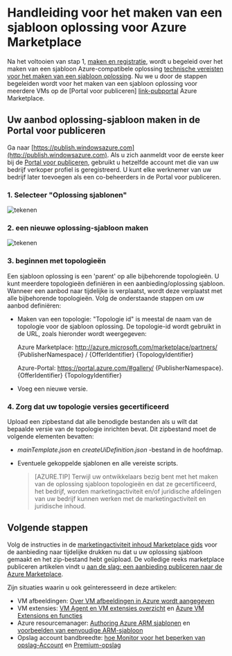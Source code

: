 <properties
   pageTitle="Handleiding voor het maken van een sjabloon oplossing Marketplace | Microsoft Azure"
   description="Uitgebreide instructies over het maken, certificeren en implementeren van een sjabloon Multi-VM afbeelding van de oplossing voor kopen op Azure Marketplace."
   services="marketplace-publishing"
   documentationCenter=""
   authors="HannibalSII"
   manager="hascipio"
   editor=""/>

   <tags
      ms.service="marketplace"
      ms.devlang="na"
      ms.topic="article"
      ms.tgt_pltfrm="na"
      ms.workload="na"
      ms.date="07/27/2016"
      ms.author="hascipio; v-divte" />

# <a name="guide-to-create-a-solution-template-for-azure-marketplace"></a>Handleiding voor het maken van een sjabloon oplossing voor Azure Marketplace
Na het voltooien van stap 1, [maken en registratie][link-acct-creation], wordt u begeleid over het maken van een sjabloon Azure-compatibele oplossing [technische vereisten voor het maken van een sjabloon oplossing](marketplace-publishing-solution-template-creation-prerequisites.md). Nu we u door de stappen begeleiden wordt voor het maken van een sjabloon oplossing voor meerdere VMs op de [Portal voor publiceren] [ link-pubportal] Azure Marketplace.

## <a name="create-your-solution-template-offer-in-the-publishing-portal"></a>Uw aanbod oplossing-sjabloon maken in de Portal voor publiceren
Ga naar [https://publish.windowsazure.com](http://publish.windowsazure.com). Als u zich aanmeldt voor de eerste keer bij de [Portal voor publiceren](https://publish.windowsazure.com/), gebruikt u hetzelfde account met die van uw bedrijf verkoper profiel is geregistreerd. U kunt elke werknemer van uw bedrijf later toevoegen als een co-beheerders in de Portal voor publiceren.

### <a name="1-select-solution-templates"></a>1. Selecteer "Oplossing sjablonen"

  ![tekenen][img-pubportal-menu-sol-templ]

### <a name="2-create-a-new-solution-template"></a>2. een nieuwe oplossing-sjabloon maken

  ![tekenen][img-pubportal-sol-templ-new]

### <a name="3-start-with-topologies"></a>3. beginnen met topologieën
Een sjabloon oplossing is een 'parent' op alle bijbehorende topologieën. U kunt meerdere topologieën definiëren in een aanbieding/oplossing sjabloon. Wanneer een aanbod naar tijdelijke is verplaatst, wordt deze verplaatst met alle bijbehorende topologieën. Volg de onderstaande stappen om uw aanbod definiëren:     

- Maken van een topologie: "Topologie id" is meestal de naam van de topologie voor de sjabloon oplossing. De topologie-id wordt gebruikt in de URL, zoals hieronder wordt weergegeven:

  Azure Marketplace: http://azure.microsoft.com/marketplace/partners/ {PublisherNamespace} / {OfferIdentifier} {TopologyIdentifier}

  Azure-Portal: https://portal.azure.com/#gallery/ {PublisherNamespace}. {OfferIdentifier} {TopologyIdentifier}

- Voeg een nieuwe versie.

### <a name="4-get-your-topology-versions-certified"></a>4. Zorg dat uw topologie versies gecertificeerd
Upload een zipbestand dat alle benodigde bestanden als u wilt dat bepaalde versie van de topologie inrichten bevat. Dit zipbestand moet de volgende elementen bevatten:

- *mainTemplate.json* en *createUiDefinition.json* -bestand in de hoofdmap.
- Eventuele gekoppelde sjablonen en alle vereiste scripts.

  > [AZURE.TIP] Terwijl uw ontwikkelaars bezig bent met het maken van de oplossing sjabloon topologieën en dat ze gecertificeerd, het bedrijf, worden marketingactiviteit en/of juridische afdelingen van uw bedrijf kunnen werken met de marketingactiviteit en juridische inhoud.

## <a name="next-steps"></a>Volgende stappen
Volg de instructies in de [marketingactiviteit inhoud Marketplace gids](marketplace-publishing-push-to-staging.md) voor de aanbieding naar tijdelijke drukken nu dat u uw oplossing sjabloon gemaakt en het zip-bestand hebt geüpload. De volledige reeks marketplace publiceren artikelen vindt u [aan de slag: een aanbieding publiceren naar de Azure Marketplace](marketplace-publishing-getting-started.md).

Zijn situaties waarin u ook geïnteresseerd in deze artikelen:

- VM afbeeldingen: [Over VM afbeeldingen in Azure wordt aangegeven](https://msdn.microsoft.com/library/azure/dn790290.aspx)
- VM extensies: [VM Agent en VM extensies overzicht](https://msdn.microsoft.com/library/azure/dn832621.aspx) en [Azure VM Extensions en functies](https://msdn.microsoft.com/library/azure/dn606311.aspx)
- Azure resourcemanager: [Authoring Azure ARM sjablonen](../resource-group-authoring-templates.md) en [voorbeelden van eenvoudige ARM-sjabloon](https://github.com/rjmax/ArmExamples)
- Opslag account bandbreedte: [hoe Monitor voor het beperken van opslag-Account](http://blogs.msdn.com/b/mast/archive/2014/08/02/how-to-monitor-for-storage-account-throttling.aspx) en [Premium-opslag](../storage/storage-premium-storage.md#scalability-and-performance-targets-when-using-premium-storage)

[img-pubportal-menu-sol-templ]:media/marketplace-publishing-solution-template-creation/pubportal-menu-solution-templates.png
[img-pubportal-sol-templ-new]:media/marketplace-publishing-solution-template-creation/pubportal-solution-template-new.png
[link-acct-creation]:marketplace-publishing-accounts-creation-registration.md
[link-pubportal]:https://publish.windowsazure.com
